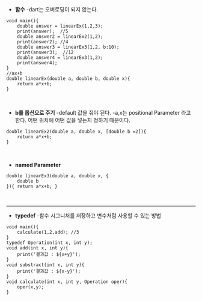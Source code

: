 - **함수**
-dart는 오버로딩이 되지 않는다.
```
void main(){
    double answer = linearEx(1,2,3);
    print(answer);  //5
    double answer2 = linearEx2(1,2);
    print(answer2); //4
    double answer3 = linearEx3(1,2, b:10);
    print(answer3);  //12
    double answer4 = linearEx3(1,2);
    print(answer4);
}
//ax+b
double linearEx(double a, double b, double x){
    return a*x+b;
}
```
<br>

- **b를 옵션으로 주기**
-default 값을 줘야 된다.
-a,x는 positional Parameter 라고 한다. 어떤 위치에 어떤 값을 넣는지 정하기 때문이다.
```
double linearEx2(double a, double x, [double b =2]){
    return a*x+b;
}
```
<br>

- **named Parameter**
```
double linearEx3(double a, double x, {
    double b
}){ return a*x+b; }
```
<br>

<hr>

- **typedef**
-함수 시그니처를 저장하고 변수처럼 사용할 수 있는 방법
```
void main(){
    calculate(1,2,add); //3
}
typedef Operation(int x, int y);
void add(int x, int y){
    print('결과값 : ${x+y}');
}
void substract(int x, int y){
    print('결과값 : ${x-y}');
}
void calculate(int x, int y, Operation oper){
    oper(x,y);
}
```